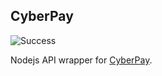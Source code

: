## CyberPay  
![Success](https://img.shields.io/badge/Build-success-success.svg?logo=github&logoColor=white)

Nodejs API wrapper for [CyberPay](https://cyberpay.net.ng/).

